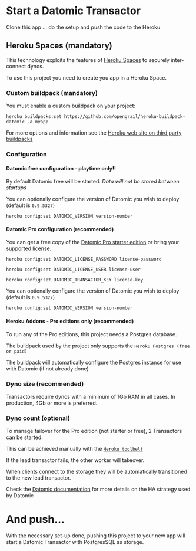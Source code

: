 # Start a Datomic Transactor

Clone this app ... do the setup and push the code to the Heroku

## Heroku Spaces (mandatory)

This technology exploits the features of [Heroku Spaces](https://www.heroku.com/private-spaces) to securely inter-connect dynos. 

To use this project you need to create you app in a Heroku Space.

### Custom buildpack (mandatory)

You must enable a custom buildpack on your project:

````heroku buildpacks:set https://github.com/opengrail/heroku-buildpack-datomic -a myapp````

For more options and information see the [Heroku web site on third party buildpacks](https://devcenter.heroku.com/articles/third-party-buildpacks#using-a-custom-buildpack)

### Configuration

#### Datomic free configuration - playtime only!!

By default Datomic free will be started. *Data will not be stored between startups*

You can optionally configure the version of Datomic you wish to deploy (default is `0.9.5327`)

````heroku config:set DATOMIC_VERSION version-number````

#### Datomic Pro configuration (recommended)

You can get a free copy of the [Datomic Pro starter edition](http://www.datomic.com/get-datomic.html) or bring your supported license.

````heroku config:set DATOMIC_LICENSE_PASSWORD license-password````

````heroku config:set DATOMIC_LICENSE_USER license-user````

````heroku config:set DATOMIC_TRANSACTOR_KEY license-key````

You can optionally configure the version of Datomic you wish to deploy (default is `0.9.5327`)

````heroku config:set DATOMIC_VERSION version-number````

#### Heroku Addons - Pro editions only (recommended)

To run any of the Pro editions, this project needs a Postgres database. 

The buildpack used by the project only supports the `Heroku Postgres (free or paid)`

The buildpack will automatically configure the Postgres instance for use with Datomic (if not already done) 

### Dyno size (recommended)

Transactors require dynos with a minimum of 1Gb RAM in all cases. In production, 4Gb or more is preferred.

### Dyno count (optional)

To manage failover for the Pro edition (not starter or free), 2 Transactors can be started. 

This can be achieved manually with the [`Heroku toolbelt`](https://devcenter.heroku.com/articles/procfile#scaling-a-process-type)

If the lead transactor fails, the other worker will takeover.

When clients connect to the storage they will be automatically transitioned to the new lead transactor.

Check the [Datomic documentation](http://docs.datomic.com/ha.html) for more details on the HA strategy used by Datomic 

# And push...

With the necessary set-up done, pushing this project to your new app will start a Datomic Transactor with PostgresSQL as storage.